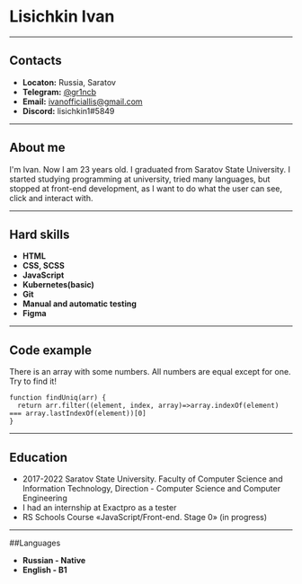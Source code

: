 # **Lisichkin Ivan**

***
## Contacts
- __Locaton:__ Russia, Saratov
- __Telegram:__ [@gr1ncb][1]
- __Email:__ <ivanofficiallis@gmail.com>
- __Discord:__ lisichkin1#5849

[1]: https://t.me/gr1ncb "Telegram"

***
## About me
I'm Ivan. Now I am 23 years old. I graduated from Saratov State University. I started studying programming at university, tried many languages, but stopped at front-end development, as I want to do what the user can see, click and interact with.

***
## Hard skills
- __HTML__
- __CSS, SCSS__
- __JavaScript__
- __Kubernetes(basic)__
- __Git__
- __Manual and automatic testing__
- __Figma__

***
## Code example
There is an array with some numbers. All numbers are equal except for one. Try to find it!
```JS
function findUniq(arr) {
  return arr.filter((element, index, array)=>array.indexOf(element) === array.lastIndexOf(element))[0]
}
```

***
## Education
- 2017-2022
Saratov State University. Faculty of Computer Science and Information Technology, Direction - Computer Science and Computer Engineering
- I had an internship at Exactpro as a tester
- RS Schools Course «JavaScript/Front-end. Stage 0» (in progress)

***
##Languages
- __Russian - Native__
- __English - B1__